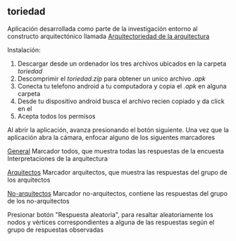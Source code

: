 ## toriedad

Aplicación desarrollada como parte de la investigación entorno al constructo arquitectónico llamada [Arquitectoriedad de la arquitectura](https://tesiunam.dgb.unam.mx/F/?func=find-b&find_code=WAT&request=karla+mendoza+hernandez&local_base=TES01)



Instalación: 

1. Descargar desde un ordenador los tres archivos ubicados en la carpeta _toriedad_
2. Descomprimir el _toriedad.zip_  para obtener un unico archivo _.apk_ 
3. Conecta tu telefono android a tu computadora y copia el _.apk_ en alguna carpeta
4. Desde tu dispositivo android busca el archivo recien copiado y da click en el
5. Acepta todos los permisos

Al abrir la aplicación, avanza presionando el botón siguiente. Una vez que la aplicación abra la cámara, enfocar alguno de los siguentes marcadores

[General](https://github.com/kkarlam/toriedad/blob/main/todos.jpg) Marcador todos, que muestra todas las respuestas de la encuesta Interpretaciones de la arquitectura

[Arquitectos](https://github.com/kkarlam/toriedad/blob/main/arquitectos.jpg) Marcador arquitectos, que muestra las respuestas del grupo de los arquitectos

[No-arquitectos](https://github.com/kkarlam/toriedad/blob/main/noarquitectos.jpg) Marcador no-arquitectos,  contiene las respuestas del grupo de los no-arquitectos

Presionar botón "Respuesta aleatoria", para resaltar aleatoriamente los nodos y vértices correspondientes a alguna de las respuestas según el grupo de respuestas observadas
